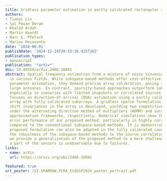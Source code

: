 ```yaml
---
title: Gridless parameter estimation in partly calibrated rectangular arrays
authors:
- Tianyi Liu
- Sai Pavan Deram
- Khaled Ardah
- Martin Haardt
- Marc E. Pfetsch
- Marius Pesavento
date: '2024-06-01'
publishDate: '2024-12-16T20:55:36.425716Z'
publication_types:
- manuscript
publication: '*arXiv*'
doi: 10.48550/arXiv.2406.16041
abstract: Spatial frequency estimation from a mixture of noisy sinusoids finds applications
  in various fields. While subspace-based methods offer cost-effective super-resolution
  parameter estimation, they demand precise array calibration, posing challenges for
  large antennas. In contrast, sparsity-based approaches outperform subspace methods,
  especially in scenarios with limited snapshots or correlated sources. This study
  focuses on direction-of-arrival (DOA) estimation using a partly calibrated rectangular
  array with fully calibrated subarrays. A gridless sparse formulation leveraging
  shift invariances in the array is developed, yielding two competitive algorithms
  under the alternating direction method of multipliers (ADMM) and successive convex
  approximation frameworks, respectively. Numerical simulations show the superior
  error performance of our proposed method, particularly in highly correlated scenarios,
  compared to the conventional subspace-based methods. It is demonstrated that the
  proposed formulation can also be adopted in the fully calibrated case to improve
  the robustness of the subspace-based methods to the source correlation. Furthermore,
  we provide a generalization of the proposed method to a more challenging case where
  a part of the sensors is unobservable due to failures.
links:
- name: arXiv
  url: https://arxiv.org/abs/2406.16041

featured: true
url_poster: /SI-SPARROW_PCRA_ICASSP2024_poster_portrait.pdf
---
```


